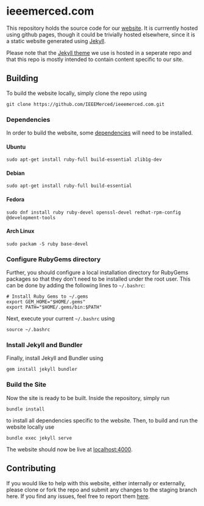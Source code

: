 # ieeemerced.com

This repository holds the source code for our [website](https://ieeemerced.com/). It is currrently hosted using github pages, though it could be trivially hosted elsewhere, since it is a static website generated using [Jekyll](https://jekyllrb.com).

Please note that the [Jekyll theme](https://github.com/IEEEMerced/ieeemerced-jekyll-theme) we use is hosted in a seperate repo and that this repo is mostly intended to contain content specific to our site. 

## Building

To build the website locally, simply clone the repo using

```
git clone https://github.com/IEEEMerced/ieeemerced.com.git
```

### Dependencies

In order to build the website, some [dependencies](https://jekyllrb.com/docs/installation/) will need to be installed.

#### Ubuntu
```
sudo apt-get install ruby-full build-essential zlib1g-dev
```

#### Debian
```
sudo apt-get install ruby-full build-essential
```

#### Fedora
```
sudo dnf install ruby ruby-devel openssl-devel redhat-rpm-config @development-tools
```

#### Arch Linux
```
sudo packam -S ruby base-devel
```

### Configure RubyGems directory

Further, you should configure a local installation directory for RubyGems packages so that they don't need to be installed under the root user. This can be done by adding the following lines to `~/.bashrc`:

```
# Install Ruby Gems to ~/.gems
export GEM_HOME="$HOME/.gems"
export PATH="$HOME/.gems/bin:$PATH"
```

Next, execute your current `~/.bashrc` using

```
source ~/.bashrc
```

### Install Jekyll and Bundler

Finally, install Jekyll and Bundler using

```
gem install jekyll bundler
```

### Build the Site

Now the site is ready to be built. Inside the repository, simply run

```
bundle install
```

to install all dependencies specific to the website. Then, to build and run the website locally use

```
bundle exec jekyll serve
```

The website should now be live at [localhost:4000](http://127.0.0.1:4000/).

## Contributing

If you would like to help with this website, either internally or externally, please clone or fork the repo and submit any changes to the staging branch here. If you find any issues, feel free to report them [here](https://github.com/IEEEMerced/ieeemerced.com/issues/new).